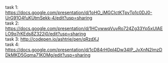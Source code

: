 task 1: https://docs.google.com/presentation/d/1oHO_iMGCIctKTpvTp1c0DJ0-UrG91O4fuKUtmSekk-4/edit?usp=sharing <br/>
task 2: https://docs.google.com/presentation/d/1HCywwqVuyRo724Zg33Yp5xUlAELO9q7rKEds8Z322j0/edit?usp=sharing <br/>
task 3: http://codepen.io/ashtrie/pen/qRzdXJ 								     <br/>
task 4: https://docs.google.com/presentation/d/1cD84rH0pI4Dw34IP_JvXnN2lmzDDkMKD5Gqma71KOMg/edit?usp=sharing <br/>
